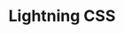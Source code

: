 ---
codehost: https://github.com/https://github.com/parcel-bundler/lightningcss
logohandle: lightningcssdev
sort: lightningcss
title: Lightning CSS
website: https://lightningcss.dev/
---